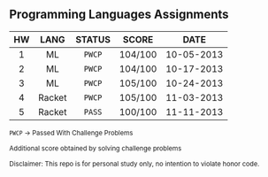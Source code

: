 Programming Languages Assignments
-------
| HW           | LANG         |STATUS        | SCORE     | DATE        |
|:------------:|:------------:|:------------:|:---------:|:-----------:|
| 1            | ML           | `PWCP`       | 104/100   | 10-05-2013  |
| 2            | ML           | `PWCP`       | 104/100   | 10-17-2013  |
| 3            | ML           | `PWCP`       | 105/100   | 10-24-2013  |
| 4            | Racket       | `PWCP`       | 105/100   | 11-03-2013  |
| 5            | Racket       | `PASS`       | 100/100   | 11-11-2013  |

<small>`PWCP` -> Passed With Challenge Problems</small>    

<small>Additional score obtained by solving challenge problems</small>

<small>Disclaimer:
This repo is for personal study only, no intention to violate honor code.</small>
